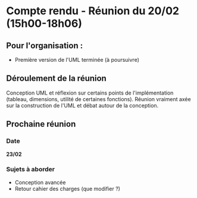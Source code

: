 # Compte rendu - Réunion du 20/02 (15h00-18h06)

## Pour l'organisation :

- Première version de l'UML terminée (à poursuivre)

## Déroulement de la réunion

Conception UML et réflexion sur certains points de l'implémentation (tableau, dimensions, utilité de certaines fonctions).
Réunion vraiment axée sur la construction de l'UML et débat autour de la conception.

## Prochaine réunion
### Date

**23/02**

### Sujets à aborder

- Conception avancée
- Retour cahier des charges (que modifier ?)
